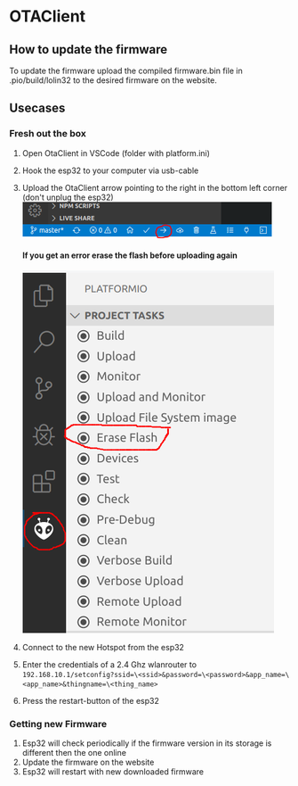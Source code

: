 # OTAClient

## How to update the firmware

To update the firmware upload the compiled firmware.bin file in .pio/build/lolin32 to the desired firmware on the website.

## Usecases

### Fresh out the box

1. Open OtaClient in VSCode (folder with platform.ini)
2. Hook the esp32 to your computer via usb-cable
3. Upload the OtaClient arrow pointing to the right in the bottom left corner (don't unplug the esp32)
   ![](images/uploadbutton.png)
   
   #### If you get an error erase the flash before uploading again
   ![](images/eraseflash.png)

4. Connect to the new Hotspot from the esp32
5. Enter the credentials of a 2.4 Ghz wlanrouter to `192.168.10.1/setconfig?ssid=\<ssid>&password=\<password>&app_name=\<app_name>&thingname=\<thing_name>`
6. Press the restart-button of the esp32

### Getting new Firmware

1. Esp32 will check periodically if the firmware version in its storage is different then the one online
2. Update the firmware on the website
3. Esp32 will restart with new downloaded firmware
